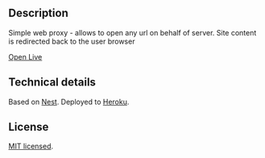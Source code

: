 ## Description

Simple web proxy - allows to open any url on behalf of server. Site content is redirected back to the user browser

[Open Live](https://to-do)

## Technical details

Based on [Nest](https://github.com/nestjs/nest).
Deployed to [Heroku](https://www.heroku.com/).

## License

[MIT licensed](LICENSE).
